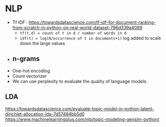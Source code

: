 # NLP

- Tf IDF : https://towardsdatascience.com/tf-idf-for-document-ranking-from-scratch-in-python-on-real-world-dataset-796d339a4089
    - `tf(t,d) = count of t in d / number of words in d`
    - `idf(t) = log(N/occurrence of t in documents+1)` log added to scale down the large values
- n-grams
    - 
- One-hot encoding
- Count vectorizer  
- We can use perplexity to evaluate the quality of language models.

## LDA 
https://towardsdatascience.com/evaluate-topic-model-in-python-latent-dirichlet-allocation-lda-7d57484bb5d0
https://www.machinelearningplus.com/nlp/topic-modeling-gensim-python/